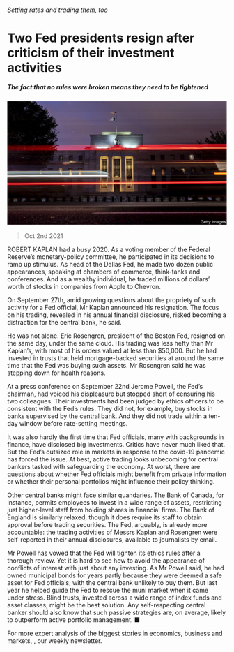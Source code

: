 ###### Setting rates and trading them, too

# Two Fed presidents resign after criticism of their investment activities 

##### The fact that no rules were broken means they need to be tightened 

![image](images/20211002_fnp504.jpg) 

> Oct 2nd 2021 

ROBERT KAPLAN had a busy 2020. As a voting member of the Federal Reserve’s monetary-policy committee, he participated in its decisions to ramp up stimulus. As head of the Dallas Fed, he made two dozen public appearances, speaking at chambers of commerce, think-tanks and conferences. And as a wealthy individual, he traded millions of dollars’ worth of stocks in companies from Apple to Chevron.

On September 27th, amid growing questions about the propriety of such activity for a Fed official, Mr Kaplan announced his resignation. The focus on his trading, revealed in his annual financial disclosure, risked becoming a distraction for the central bank, he said.


He was not alone. Eric Rosengren, president of the Boston Fed, resigned on the same day, under the same cloud. His trading was less hefty than Mr Kaplan’s, with most of his orders valued at less than $50,000. But he had invested in trusts that held mortgage-backed securities at around the same time that the Fed was buying such assets. Mr Rosengren said he was stepping down for health reasons.

At a press conference on September 22nd Jerome Powell, the Fed’s chairman, had voiced his displeasure but stopped short of censuring his two colleagues. Their investments had been judged by ethics officers to be consistent with the Fed’s rules. They did not, for example, buy stocks in banks supervised by the central bank. And they did not trade within a ten-day window before rate-setting meetings.

It was also hardly the first time that Fed officials, many with backgrounds in finance, have disclosed big investments. Critics have never much liked that. But the Fed’s outsized role in markets in response to the covid-19 pandemic has forced the issue. At best, active trading looks unbecoming for central bankers tasked with safeguarding the economy. At worst, there are questions about whether Fed officials might benefit from private information or whether their personal portfolios might influence their policy thinking.

Other central banks might face similar quandaries. The Bank of Canada, for instance, permits employees to invest in a wide range of assets, restricting just higher-level staff from holding shares in financial firms. The Bank of England is similarly relaxed, though it does require its staff to obtain approval before trading securities. The Fed, arguably, is already more accountable: the trading activities of Messrs Kaplan and Rosengren were self-reported in their annual disclosures, available to journalists by email.

Mr Powell has vowed that the Fed will tighten its ethics rules after a thorough review. Yet it is hard to see how to avoid the appearance of conflicts of interest with just about any investing. As Mr Powell said, he had owned municipal bonds for years partly because they were deemed a safe asset for Fed officials, with the central bank unlikely to buy them. But last year he helped guide the Fed to rescue the muni market when it came under stress. Blind trusts, invested across a wide range of index funds and asset classes, might be the best solution. Any self-respecting central banker should also know that such passive strategies are, on average, likely to outperform active portfolio management. ■

For more expert analysis of the biggest stories in economics, business and markets, , our weekly newsletter.

